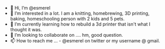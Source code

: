 - 👋 Hi, I’m @esmerel 
- 👀 I’m interested in a lot. I am a knitting, homebrewing, 3D printing, baking, homeschooling person with 2 kids and 5 pets.
- 🌱 I’m currently learning how to rebuild a 3d printer that isn't what I thought it was. 
- 💞️ I’m looking to collaborate on .... hm, good question. 
- 📫 How to reach me ... - @esmerel on twitter or my username @ gmail.

<!---
esmerel/esmerel is a ✨ special ✨ repository because its `README.md` (this file) appears on your GitHub profile.
You can click the Preview link to take a look at your changes.
--->

